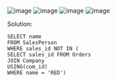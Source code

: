 ![image](https://github.com/user-attachments/assets/58a15bf7-2109-4021-842a-59289635f0d6)
![image](https://github.com/user-attachments/assets/bfc3c996-d73c-49bf-82b7-b7320f544cef)
![image](https://github.com/user-attachments/assets/f447adb9-f318-42b7-947e-ccb10209d937)
![image](https://github.com/user-attachments/assets/c1422d39-7bdf-45a4-a787-1856d987b1ba)

Solution:
```
SELECT name
FROM SalesPerson
WHERE sales_id NOT IN (
SELECT sales_id FROM Orders
JOIN Company
USING(com_id)
WHERE name = 'RED')
```
